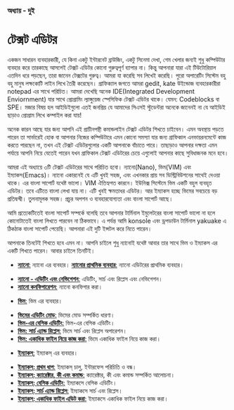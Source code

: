 ### অধ্যায় - দুই ###

# টেক্সট এডিটর #

একজন সাধারন ব্যবহারকারী, যে কিনা একটু ইন্টারনেট ব্রাউজিং, একটু সিনেমা দেখা, গেম খেলার জন্যই শুধু কম্পিউটার ব্যবহার করে তারকাছে আসলেই টেক্সট এডিটর কোনো গুরুত্বপূর্ণ ব্যাপার না। কিন্তু আপনারা যারা এই টিউটোরিয়াল এতদিন ধরে পড়ছেন, তারা জানেন টেক্সটের গুরুত্ব। আমরা যা করেছি সব লিখেই করেছি। পুরো অপারেটিং সিস্টেম বহু বহু মানুষ লক্ষকোটি লাইন লিখে তৈরী করেছেন। গ্রাফিক্যাল জগতে আমরা gedit, kate উইন্ডোজ ব্যবহারকারীরা notepad এর সাথে পরিচিত। আমরা দেখেছি অনেক IDE(Integrated Development Enviornment) যার সাথে প্রোগ্রামিং ল্যাঙ্গুয়েজ স্পেসিফিক টেক্সট এডিটর থাকে। যেমন: Codeblocks বা SPE। মজার বিষয় হল আইডিইগুলো এতই জনপ্রিয় যে আমাদের সিএসই স্টুডেন্টরা অনেকে জানেনই না যে আইডিই ছাড়াও প্রোগ্রাম লিখে কম্পাইল করা যায়!

অনেক কারন আছে যার জন্য আপনি এই প্রাচীনপন্থী কমান্ডলাইন টেক্সট এডিটর শিখতে চাইবেন। এমন অবস্থায় পড়তে পারেন তা সার্ভারেই হোক বা আপনার নিজের কম্পিউটারে এমন কোনো সমস্যা যার জন্য গ্রাফিকাল এনভায়রনমেন্টে কাজ করতে পারছেন না, তখন এই টেক্সট এডিটরগুলোর একটি আপনাকে বাঁচাতে পারে। তাছাড়াও আপনার দক্ষতা এমন পর্যায়ে আপনি নিয়ে যেতেই পারেন যখন গ্রাফিকাল টেক্সট এডিটরের চেয়ে এগুলোই আপনার কাছে সুবিধাজনক মনে হবে।

আমরা এই অধ্যায়ে ৩টি টেক্সট এডিটরের সাথে পরিচিত হবো। ন্যানো(Nano), ভিম(VIM) এবং ইম্যাকস(Emacs)। ন্যানো একারনেই যে এটি খুবই সহজ, এবং এখনকার প্রায় সব ডিস্ট্রিবিউশনের সাথেই দেওয়া থাকে। এর বাংলা সাপোর্ট যথেষ্ট ভালো। VIM ঐতিহ্যগত কারনে। ইউনিক্স সিস্টেমে ভিম একটি বহুল ব্যবহৃত এডিটর। তবে এটিতে বাংলা লেখা যায় না। এটি খুবই ক্ষমতাধর এডিটর। আর ইম্যাকস হচ্ছে ভিমের সবচেয়ে বড় প্রতিদ্বন্দ্বী। তুলনামূলক সহজ। প্রচুর অপশন ও ব্যবহারযোগ্যতা এবং বাংলা সাপোর্ট আছে।

আমি প্রত্যেকটিতেই বাংলা সাপোর্ট সম্পর্কে বলেছি তবে আপনার টার্মিনাল ইমুলেটরের বাংলা সাপোর্ট ভালো না হলে কোনোটাতেই বাংলা লিখতে পারবেন না ঠিকভাবে। এ পর্যন্ত আমি konsole এবং ড্রপডাউন টার্মিনাল yakuake এ ঠিকঠাক বাংলা সাপোর্ট পেয়েছি। আপনারা এই দুটি ইন্সটল করে নিতে পারেন।

আপনাকে তিনটেই শিখতে হবে এমন না। আপনি চাইলে শুধু ন্যানোই যথেষ্ট আবার তার সাথে ভিম ও ইম্যাকস এর একটি শিখতে পারেন। আবার চাইলে তিনটিই।

*  [**ন্যানো**:](3.2.1.0.nano.md) ন্যানো এর ব্যবহার।
   [**ন্যানোর প্রাথমিক ব্যবহার**:](3.2.1.1.nano-basic.md) ন্যানো এডিটরের প্রাথমিক ব্যবহার।
  - [**ন্যানো - এডিটিং এবং নেভিগেশন**:](3.2.1.2.nano-editnavigate.md) এডিটিং, সার্চ এবং রিপ্লেস এবং নেভিগেশন।
  - [**ন্যানো কনফিগারেশন**:](3.2.1.3.nano-configuration.md) ন্যানো কনফিগার করা।
*  [**ভিম**:](3.2.2.0.vim.md) ভিম এর ব্যবহার।
  - [**ভিমের এডিটিং মোড**:](3.2.2.1.vim-editing-mode.md) ভিমের মোড সম্পর্কিত ধারণা।
  - [**ভিম-এর বেসিক এডিটিং**:](3.2.2.2.vim-basic-editing.md) ভিম-এর বেসিক এডিটিং।
  - [**ভিম: সার্চ এ্যান্ড রিপ্লেস**:](3.2.2.3.vim-search-and-replace.md) ভিমে সার্চ এবং রিপ্লেস অপারেশন।
  - [**ভিম: একাধিক ফাইল নিয়ে কাজ করা**:](3.2.2.4.vim-editing-multiple-files.md) ভিমে একাধিক ফাইল নিয়ে কাজ করা।
*  [**ইম্যাকস্**:](3.2.3.0.emacs.md) ইম্যাকস্ এর ব্যবহার।
  -  [**ইম্যাকস্: প্রথম ধাপ**:](3.2.3.1.emacs-first-step.md) ইম্যাকস্ চালু, ইন্টারফেস পরিচিতি ও বন্ধ।
  -  [**ইম্যাকস্: ক্যারেক্টার, কী এবং কমান্ড**:](3.2.3.2.emacs-keys-and-command.md) ক্যারেক্টার, কী এবং কমান্ড সম্পর্কিত আলোচনা।
  -  [**ইম্যাকস্: বেসিক এডিটিং**:](3.2.3.3.emacs-basic-editing.md) ইম্যাকসে বেসিক এডিটিং।
  -  [**ইম্যাকস্: সার্চ এ্যান্ড রিপ্লেস**:](3.2.3.4.emacs-search-and-replace.md) ইম্যাকসে সার্চ এবং রিপ্লেস।
  -  [**ইম্যাকস্: একাধিক ফাইল এডিট করা**:](3.2.3.5.emacs-editing-multiple-files.md) ইম্যাকসে একাধিক ফাইল নিয়ে কাজ করা।